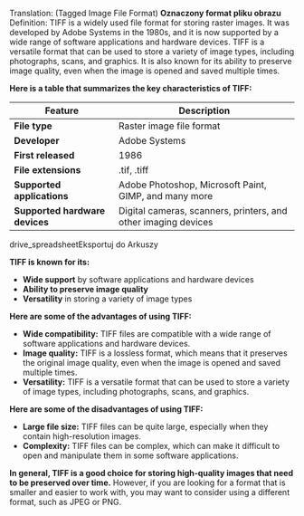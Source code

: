 Translation: (Tagged Image File Format) **Oznaczony format pliku obrazu**
Definition:
TIFF is a widely used file format for storing raster images. It was developed by Adobe Systems in the 1980s, and it is now supported by a wide range of software applications and hardware devices. TIFF is a versatile format that can be used to store a variety of image types, including photographs, scans, and graphics. It is also known for its ability to preserve image quality, even when the image is opened and saved multiple times.

**Here is a table that summarizes the key characteristics of TIFF:**

|Feature|Description|
|---|---|
|**File type**|Raster image file format|
|**Developer**|Adobe Systems|
|**First released**|1986|
|**File extensions**|.tif, .tiff|
|**Supported applications**|Adobe Photoshop, Microsoft Paint, GIMP, and many more|
|**Supported hardware devices**|Digital cameras, scanners, printers, and other imaging devices|

drive_spreadsheetEksportuj do Arkuszy

**TIFF is known for its:**

- **Wide support** by software applications and hardware devices
- **Ability to preserve image quality**
- **Versatility** in storing a variety of image types

**Here are some of the advantages of using TIFF:**

- **Wide compatibility:** TIFF files are compatible with a wide range of software applications and hardware devices.
- **Image quality:** TIFF is a lossless format, which means that it preserves the original image quality, even when the image is opened and saved multiple times.
- **Versatility:** TIFF is a versatile format that can be used to store a variety of image types, including photographs, scans, and graphics.

**Here are some of the disadvantages of using TIFF:**

- **Large file size:** TIFF files can be quite large, especially when they contain high-resolution images.
- **Complexity:** TIFF files can be complex, which can make it difficult to open and manipulate them in some software applications.

**In general, TIFF is a good choice for storing high-quality images that need to be preserved over time.** However, if you are looking for a format that is smaller and easier to work with, you may want to consider using a different format, such as JPEG or PNG.